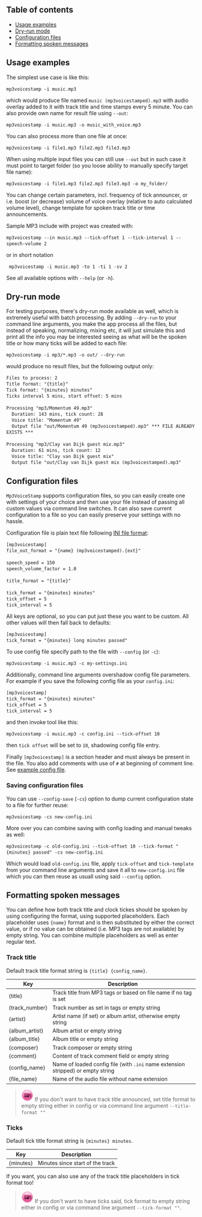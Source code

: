 
## Table of contents ##

 * [Usage examples](#usage-examples)
 * [Dry-run mode](#dry-run-mode)
 * [Configuration files](#configuration-files)
 * [Formatting spoken messages](#formatting-spoken-messages)


## Usage examples ##

 The simplest use case is like this:

    mp3voicestamp -i music.mp3

 which would produce file named `music (mp3voicestamped).mp3` with audio overlay added to it with track title
 and time stamps every 5 minute. You can also provide own name for result file using `--out`:
 
    mp3voicestamp -i music.mp3 -o music_with_voice.mp3

 You can also process more than one file at once:
 
    mp3voicestamp -i file1.mp3 file2.mp3 file3.mp3

 When using multiple input files you can still use `--out` but in such case it must point to target folder
 (so you loose ability to manually specify target file name):
 
    mp3voicestamp -i file1.mp3 file2.mp3 file3.mp3 -o my_folder/

 You can change certain parameters, incl. frequency of tick announcer, or i.e. boost (or decrease) volume of voice
 overlay (relative to auto calculated volume level), change template for spoken track title or time announcements. 
  
 Sample MP3 include with project was created with:
 
    mp3voicestamp --in music.mp3 --tick-offset 1 --tick-interval 1 --speech-volume 2

 or in short notation
 
     mp3voicestamp -i music.mp3 -to 1 -ti 1 -sv 2
 
 See all available options with `--help` (or `-h`).

## Dry-run mode ##

 For testing purposes, there's dry-run mode available as well, which is extremely useful with batch processing.
 By adding `--dry-run` to your command line arguments, you make the app process all the files, but instead
 of speaking, normalizing, mixing etc, it will just simulate this and print all the info you may be interested
 seeing as what will be the spoken title or how many ticks will be added to each file:
 
    mp3voicestamp -i mp3/*.mp3 -o out/ --dry-run

 would produce no result files, but the following output only:
    
    Files to process: 2
    Title format: "{title}"
    Tick format: "{minutes} minutes"
    Ticks interval 5 mins, start offset: 5 mins

    Processing "mp3/Momentum 49.mp3"
      Duration: 143 mins, tick count: 28
      Voice title: "Momentum 49"
      Output file "out/Momentum 49 (mp3voicestamped).mp3" *** FILE ALREADY EXISTS ***

    Processing "mp3/Clay van Dijk guest mix.mp3"
      Duration: 61 mins, tick count: 12
      Voice title: "Clay van Dijk guest mix"
      Output file "out/Clay van Dijk guest mix (mp3voicestamped).mp3" 
 

## Configuration files ##

 `Mp3VoiceStamp` supports configuration files, so you can easily create one with settings of your choice and
 then use your file instead of passing all custom values via command line switches. It can also save current
 configuration to a file so you can easily preserve your settings with no hassle.
 
 Configuration file is plain text file following [INI file format](https://en.wikipedia.org/wiki/INI_file):
 
    [mp3voicestamp]
    file_out_format = "{name} (mp3voicestamped).{ext}"

    speech_speed = 150
    speech_volume_factor = 1.0

    title_format = "{title}"

    tick_format = "{minutes} minutes"
    tick_offset = 5
    tick_interval = 5

 All keys are optional, so you can put just these you want to be custom. All other values will then fall back
 to defaults:

    [mp3voicestamp]
    tick_format = "{minutes} long minutes passed"

 To use config file specify path to the file with `--config` (or `-c`):
 
    mp3voicestamp -i music.mp3 -c my-settings.ini

 Additionally, command line arguments overshadow config file parameters. For example if you save the following 
 config file as your `config.ini`:
 
    [mp3voicestamp]
    tick_format = "{minutes} minutes"
    tick_offset = 5
    tick_interval = 5

 and then invoke tool like this:
 
    mp3voicestamp -i music.mp3 -c config.ini --tick-offset 10

 then `tick offset` will be set to `10`, shadowing config file entry.
 
 Finally `[mp3voicestamp]` is a section header and must always be present in the file. You also add comments
 with use of `#` at beginning of comment line. See [example config file](../config/example.ini).
 
 ### Saving configuration files ###
 
 You can use `--config-save` (`-cs`) option to dump current configuration state to a file for further reuse:
 
    mp3voicestamp -cs new-config.ini
 
 More over you can combine saving with config loading and manual tweaks as well:
 
    mp3voicestamp -c old-config.ini --tick-offset 10 --tick-format "{minutes} passed" -cs new-config.ini

 Which would load `old-config.ini` file, apply `tick-offset` and `tick-template` from your command line arguments
 and save it all to `new-config.ini` file which you can then reuse as usuall using said `--config` option.
 
## Formatting spoken messages ##

 You can define how both track title and clock tickes should be spoken by using configuring the format, 
 using supported placeholders. Each placeholder uses `{name}` format and is then substituted by either
 the correct value, or if no value can be obtained (i.e. MP3 tags are not available) by empty string.
 You can combine multiple placeholders as well as enter regular text.
 
 ### Track title ###

 Default track title format string is `{title} {config_name}`. 
 
 | Key            | Description                                                                      |
 | -------------- | -------------------------------------------------------------------------------- |
 | {title}        | Track title from MP3 tags or based on file name if no tag is set                 |
 | {track_number} | Track number as set in tags or empty string                                      |
 | {artist}       | Artist name (if set) or album artist, otherwise empty string                     |
 | {album_artist} | Album artist or empty string                                                     |
 | {album_title}  | Album title or empty string                                                      |
 | {composer}     | Track composer or empty string                                                   |
 | {comment}      | Content of track comment field or empty string                                   |
 | {config_name}  | Name of loaded config file (with `.ini` name extension stripped) or empty string |
 | {file_name}    | Name of the audio file without name extension                                    |

 > ![Tip](img/tip-small.png) If you don't want to have track title announced, set title format to empty 
 > string either in config or via command line argument `--title-format ""` 
 
 ### Ticks ###

 Default tick title format string is `{minutes} minutes`.

 | Key       | Description                      |
 | --------- | -------------------------------- |
 | {minutes} | Minutes since start of the track | 
 
 If you want, you can also use any of the track title placeholders in tick format too!
 
 > ![Tip](img/tip-small.png) If you don't want to have ticks said, tick format to empty 
 > string either in config or via command line argument `--tick-format ""`.
 